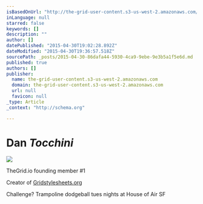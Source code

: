 ```yaml
---
isBasedOnUrl: "http://the-grid-user-content.s3-us-west-2.amazonaws.com/f47d3740-47a8-4bc1-9813-c4a55e643532.png"
inLanguage: null
starred: false
keywords: []
description: ""
author: []
datePublished: "2015-04-30T19:02:28.892Z"
dateModified: "2015-04-30T19:36:57.518Z"
sourcePath: _posts/2015-04-30-86dafa44-5930-4ca9-9ebe-9e3b5a1f5e6d.md
published: true
authors: []
publisher:
  name: the-grid-user-content.s3-us-west-2.amazonaws.com
  domain: the-grid-user-content.s3-us-west-2.amazonaws.com
  url: null
  favicon: null
_type: Article
_context: "http://schema.org"

---
```

# Dan _Tocchini_
![](http://the-grid-user-content.s3-us-west-2.amazonaws.com/f47d3740-47a8-4bc1-9813-c4a55e643532.png)

TheGrid.io founding member \#1 

Creator of [Gridstylesheets.org][0]

Challenge? Trampoline dodgeball tues nights at House of Air SF

[0]: http://gridstylesheets.org/